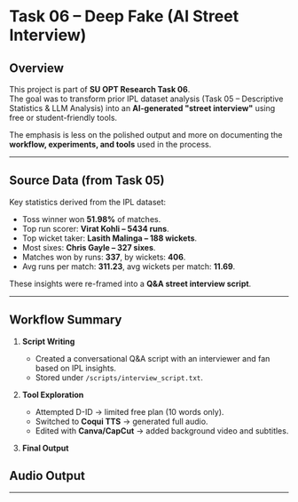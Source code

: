 
# Task 06 – Deep Fake (AI Street Interview)

## Overview
This project is part of **SU OPT Research Task 06**.  
The goal was to transform prior IPL dataset analysis (Task 05 – Descriptive Statistics & LLM Analysis) into an **AI-generated "street interview"** using free or student-friendly tools.  

The emphasis is less on the polished output and more on documenting the **workflow, experiments, and tools** used in the process.

---

## Source Data (from Task 05)
Key statistics derived from the IPL dataset:
- Toss winner won **51.98%** of matches.  
- Top run scorer: **Virat Kohli – 5434 runs**.  
- Top wicket taker: **Lasith Malinga – 188 wickets**.  
- Most sixes: **Chris Gayle – 327 sixes**.  
- Matches won by runs: **337**, by wickets: **406**.  
- Avg runs per match: **311.23**, avg wickets per match: **11.69**.  

These insights were re-framed into a **Q&A street interview script**.

---

## Workflow Summary
1. **Script Writing**  
   - Created a conversational Q&A script with an interviewer and fan based on IPL insights.  
   - Stored under `/scripts/interview_script.txt`.  

2. **Tool Exploration**  
   - Attempted D-ID → limited free plan (10 words only).  
   - Switched to **Coqui TTS** → generated full audio.  
   - Edited with **Canva/CapCut** → added background video and subtitles.  

3. **Final Output**  
##  Audio Output



---

